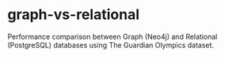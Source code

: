 # graph-vs-relational
Performance comparison between Graph (Neo4j) and Relational (PostgreSQL) databases using The Guardian Olympics dataset.
